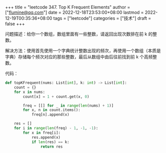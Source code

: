+++
title = "leetcode 347. Top K Frequent Elements"
author = ["flumine@qq.com"]
date = 2022-12-18T23:53:00+08:00
lastmod = 2022-12-19T00:35:36+08:00
tags = ["leetcode"]
categories = ["技术"]
draft = false
+++

问题描述：给你一个数组，数组里面有一些整数，请返回出现次数排在前 k 的整数。

解决方法：使用首先使用一个字典统计整数出现的频次，再使用一个数组（本质是字典）存储每个频次对应的那些整数，最后从数组中由后往前找到前 k 个高频整数。

代码：

```python
def topKFrequent(nums: List[int], k: int) -> List[int]:
    count = {}
    for x in nums:
        count[x] = 1 + count.get(x, 0)

        freq = [[] for _ in range(len(nums) + 1)]
        for x, n in count.items():
            freq[n].append(x)

    res = []
    for i in range(len(freq) - 1, -1, -1):
        for x in freq[i]:
            res.append(x)
            if len(res) == k:
                return res
```
